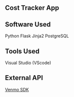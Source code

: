 ## Cost Tracker App

## Software Used
Python Flask
Jinja2 
PostgreSQL

## Tools Used
Visual Studio (VScode)

## External API 
[Venmo SDK](https://github.com/mmohades/Venmo)


